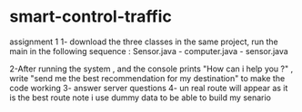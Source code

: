 # smart-control-traffic
assignment 1
 1-  download the three classes in the same project, run the main in the  following sequence : 
     Sensor.java - computer.java - sensor.java
  
 2-After running the system  , and the console  prints "How can i help you ?"
   , write "send me the best recommendation for my destination" to make the code working 
  3- answer server questions 
  4- un real route will appear as it is the best route 
  note i use dummy data to be able to build my senario
